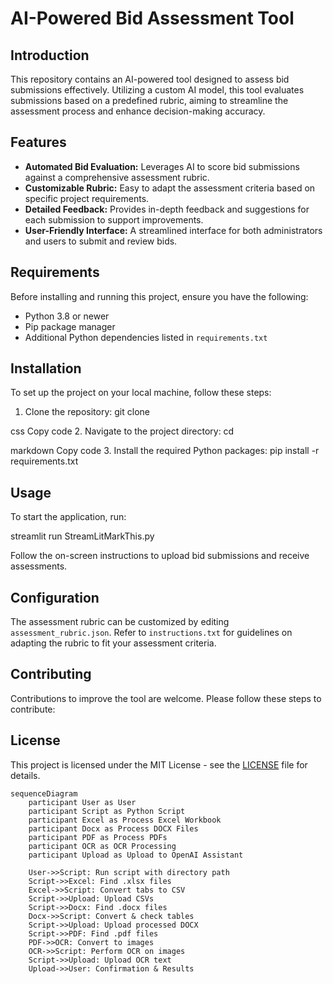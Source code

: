 # AI-Powered Bid Assessment Tool

## Introduction

This repository contains an AI-powered tool designed to assess bid submissions effectively. Utilizing a custom AI model, this tool evaluates submissions based on a predefined rubric, aiming to streamline the assessment process and enhance decision-making accuracy.

## Features

- **Automated Bid Evaluation:** Leverages AI to score bid submissions against a comprehensive assessment rubric.
- **Customizable Rubric:** Easy to adapt the assessment criteria based on specific project requirements.
- **Detailed Feedback:** Provides in-depth feedback and suggestions for each submission to support improvements.
- **User-Friendly Interface:** A streamlined interface for both administrators and users to submit and review bids.

## Requirements

Before installing and running this project, ensure you have the following:

- Python 3.8 or newer
- Pip package manager
- Additional Python dependencies listed in `requirements.txt`

## Installation

To set up the project on your local machine, follow these steps:

1. Clone the repository:
git clone <repository-url>

css
Copy code
2. Navigate to the project directory:
cd <project-name>

markdown
Copy code
3. Install the required Python packages:
pip install -r requirements.txt

## Usage

To start the application, run:

streamlit run StreamLitMarkThis.py

Follow the on-screen instructions to upload bid submissions and receive assessments.

## Configuration

The assessment rubric can be customized by editing `assessment_rubric.json`. Refer to `instructions.txt` for guidelines on adapting the rubric to fit your assessment criteria.

## Contributing

Contributions to improve the tool are welcome. Please follow these steps to contribute:

## License

This project is licensed under the MIT License - see the [LICENSE](LICENSE) file for details.




```mermaid
sequenceDiagram
    participant User as User
    participant Script as Python Script
    participant Excel as Process Excel Workbook
    participant Docx as Process DOCX Files
    participant PDF as Process PDFs
    participant OCR as OCR Processing
    participant Upload as Upload to OpenAI Assistant

    User->>Script: Run script with directory path
    Script->>Excel: Find .xlsx files
    Excel->>Script: Convert tabs to CSV
    Script->>Upload: Upload CSVs
    Script->>Docx: Find .docx files
    Docx->>Script: Convert & check tables
    Script->>Upload: Upload processed DOCX
    Script->>PDF: Find .pdf files
    PDF->>OCR: Convert to images
    OCR->>Script: Perform OCR on images
    Script->>Upload: Upload OCR text
    Upload->>User: Confirmation & Results
```
